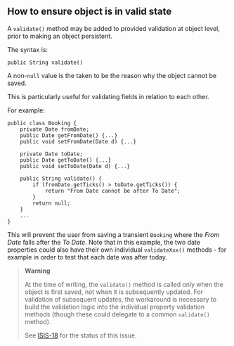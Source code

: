 How to ensure object is in valid state
--------------------------------------

A `validate()` method may be added to provided validation at object level, prior to making an object persistent.

The syntax is:

    public String validate()

A non-`null` value is the taken to be the reason why the object cannot be saved.

This is particularly useful for validating fields in relation to each other.

For example:

    public class Booking {
        private Date fromDate;
        public Date getFromDate() {...}
        public void setFromDate(Date d) {...}
        
        private Date toDate;
        public Date getToDate() {...}
        public void setToDate(Date d) {...}

        public String validate() {
            if (fromDate.getTicks() > toDate.getTicks()) {
                return "From Date cannot be after To Date";
            }
            return null;
        }
        ...
    }

This will prevent the user from saving a transient `Booking` where the *From Date* falls after the *To Date*. Note that in this example, the two date properties could also have their own individual `validateXxx()` methods - for example in order to test that each date was after today.

> **Warning**
>
> At the time of writing, the `validate()` method is called only when
> the object is first saved, not when it is subsequently updated. For
> validation of subsequent updates, the workaround is necessary to build
> the validation logic into the individual property validation methods
> (though these could delegate to a common `validate()` method).
>
> See [ISIS-18](https://issues.apache.org/jira/browse/ISIS-18) for the
> status of this issue.

